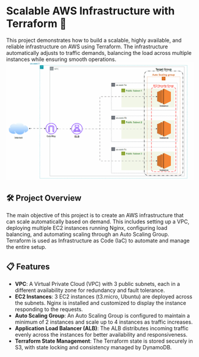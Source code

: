 # Scalable AWS Infrastructure with Terraform 🚀

This project demonstrates how to build a scalable, highly available, and reliable infrastructure on AWS using Terraform. The infrastructure automatically adjusts to traffic demands, balancing the load across multiple instances while ensuring smooth operations.
![Automated Photo](Invok-automated.gif)


## 🛠️ Project Overview

The main objective of this project is to create an AWS infrastructure that can scale automatically based on demand. This includes setting up a VPC, deploying multiple EC2 instances running Nginx, configuring load balancing, and automating scaling through an Auto Scaling Group. Terraform is used as Infrastructure as Code (IaC) to automate and manage the entire setup.

## 📋 Features

- **VPC**: A Virtual Private Cloud (VPC) with 3 public subnets, each in a different availability zone for redundancy and fault tolerance.
- **EC2 Instances**: 3 EC2 instances (t3.micro, Ubuntu) are deployed across the subnets. Nginx is installed and customized to display the instance responding to the requests.
- **Auto Scaling Group**: An Auto Scaling Group is configured to maintain a minimum of 2 instances and scale up to 4 instances as traffic increases.
- **Application Load Balancer (ALB)**: The ALB distributes incoming traffic evenly across the instances for better availability and responsiveness.
- **Terraform State Management**: The Terraform state is stored securely in S3, with state locking and consistency managed by DynamoDB.
